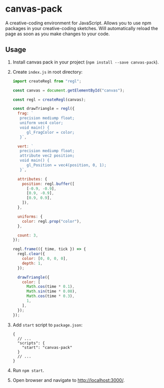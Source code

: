 # canvas-pack

A creative-coding environment for JavaScript. Allows you to use npm packages in your creative-coding sketches. Will automatically reload the page as soon as you make changes to your code.

## Usage

1. Install canvas pack in your project (`npm install --save canvas-pack`).
2. Create `index.js` in root directory:

   ```javascript
   import createRegl from "regl";

   const canvas = document.getElementById("canvas");

   const regl = createRegl(canvas);

   const drawTriangle = regl({
     frag: `
      precision mediump float;
      uniform vec4 color;
      void main() {
         gl_FragColor = color;
      }`,

     vert: `
      precision mediump float;
      attribute vec2 position;
      void main() {
         gl_Position = vec4(position, 0, 1);
      }`,

     attributes: {
       position: regl.buffer([
         [-0.9, -0.9],
         [0.9, -0.9],
         [0.9, 0.9],
       ]),
     },

     uniforms: {
       color: regl.prop("color"),
     },

     count: 3,
   });

   regl.frame(({ time, tick }) => {
     regl.clear({
       color: [0, 0, 0, 0],
       depth: 1,
     });

     drawTriangle({
       color: [
         Math.cos(time * 0.1),
         Math.sin(time * 0.08),
         Math.cos(time * 0.3),
         1,
       ],
     });
   });
   ```

3. Add `start` script to `package.json`:

   ```jsonc
   {
     // ...
     "scripts": {
       "start": "canvas-pack"
     }
     // ...
   }
   ```

4. Run `npm start`.
5. Open browser and navigate to [http://localhost:3000/](http://localhost:3000/).
